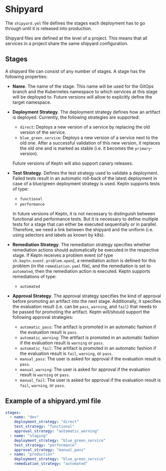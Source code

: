 # Shipyard

The `shipyard.yml` file defines the stages each deployment has to go through until it is released into production. 

Shipyard files are defined at the level of a project. This means that all services in a project share the same shipyard configuration. 

## Stages


A shipyard file can consist of any number of stages. A stage has the following properties:

* **Name**. The name of the stage. This name will be used for the GitOps branch and the Kubernetes namespace to which services at this stage will be deployed to. Future versions will allow to explicitly define the target namespace.

* **Deployment Strategy**. The deployment strategy defines how an artifact is deployed. Currently, the following strategies are supported: 
  * `direct`: Deploys a new version of a service by replacing the old version of the service.
  * `blue_green_service`: Deploys a new version of a service next to the old one. After a successful validation of this new version, it replaces the old one and is marked as stable (i.e. it becomes the `primary`-version).

   Future versions of Keptn will also support canary releases.

* **Test Strategy**. Defines the test strategy used to validate a deployment. Failed tests result in an automatic roll-back of the latest deployment in case of a blue/green deployment strategy is used. Keptn supports tests of type:
  * `functional` 
  * `performance` 

  In future versions of Keptn, it is not necessary to distinguish between functional and performance tests. But it is necessary to define multiple tests for a stage that can either be executed sequentially or in parallel. Therefore, we need a link between the shipyard and the uniform (i.e. using selectors and labels as known by k8s).

* **Remediation Strategy**. The remediation strategy specifies whether remediation actions should automatically be executed in the respective stage. If Keptn receives a problem event (of type `sh.keptn.event.problem.open`), a remediation action is defined for this problem (in the `remediation.yaml` file), and the remediation is set to `automated`, then the remediation action is executed. 
Keptn supports remediations of type:
  * `automated`
  
* **Approval Strategy**. The approval strategy specifies the kind of approval before promoting an artifact into the next stage. Additionally, it specifies the evaluation result (i.e. can be `pass`, `warning`, and `fail`) that needs to be passed for promoting the artifact. 
Keptn will/should support the following approval strategies:
  * `automatic_pass`: The artifact is promoted in an automatic fashion if the evaluation result is `pass`.
  * `automatic_warning`: The artifact is promoted in an automatic fashion if the evaluation result is `warning` or `pass`.
  * `automatic_fail`: The artifact is promoted in an automatic fashion if the evaluation result is `fail`, `warning`, or `pass`.
  * `manual_pass`: The user is asked for approval if the evaluation result is `pass`.
  * `manual_warning`: The user is asked for approval if the evaluation result is `warning` or `pass`.
  * `manual_fail`: The user is asked for approval if the evaluation result is `fail`, `warning`, or `pass`.

## Example of a shipyard.yml file

```yaml
stages:
  - name: "dev"
    deployment_strategy: "direct"
    test_strategy: "functional"
    approval_strategy: "automatic_warning"
  - name: "staging"
    deployment_strategy: "blue_green_service"
    test_strategy: "performance"
    approval_strategy: "manual_pass"
  - name: "production"
    deployment_strategy: "blue_green_service"
    remediation_strategy: "automated"
```
